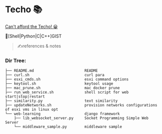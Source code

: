 # Techo 📚

[Can't afford the Techo! 😀](https://www.1101.com/store/techo/en/)

🎨[Shell|Python|C|C++]GIST

>✍️references & notes 

### Dir Tree:

```
├── README.md                       README
├── curl.sh                         curl para
├── esxi_cmds.sh                    esxi command options
├── keytool.sh                      keytool usage
├── mac_prune.sh                    mac docker prune
├── run_web_service.sh              shell script for web start|stop|restart 
├── similarity.py                   text similarity
├── updateNetworks.sh               provision networks configurations of esxi vms in linux opt
└── web-learning                    django framework
    ├── lib_websocket_server.py     Socket Programming Simple Web Server
    └── middleware_sample.py        middleware sample 
```